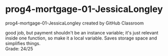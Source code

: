 # prog4-mortgage-01-JessicaLongley
prog4-mortgage-01-JessicaLongley created by GitHub Classroom  

good job, but payment shouldn't be an instance variable; it's just relevant inside one function, so make it a local variable. Saves storage space and simplifies things.  
Grade: 24/25
